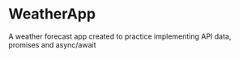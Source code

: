 # WeatherApp
A weather forecast app created to practice implementing API data,
promises and async/await